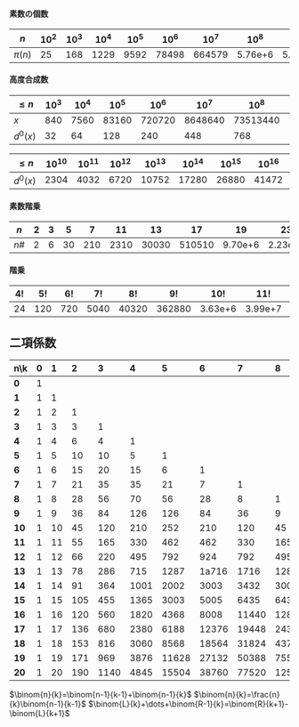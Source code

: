 #### 素数の個数

| $n$ | $10^2$ | $10^3$ | $10^4$ | $10^5$ | $10^6$ | $10^7$ | $10^8$ | $10^9$ | $10^{10}$ |
| --- | --- | --- | --- | --- | --- | --- | --- | --- | --- |
| $\pi(n)$ | 25 | 168 | 1229 | 9592 | 78498 | 664579 | 5.76e+6 | 5.08e+7 | 4.55e+8 |

#### 高度合成数

| $≤n$ | $10^3$ | $10^4$ | $10^5$ | $10^6$ | $10^7$ | $10^8$ | $10^9$ |
| --- | --- | --- | --- | --- | --- | --- | --- |
| $x$ | 840 | 7560 | 83160 | 720720 | 8648640 | 73513440 | 735134400 |
| $d^0(x)$ | 32 | 64 | 128 | 240 | 448 | 768 | 1344 |

| $≤n$ | $10^{10}$ | $10^{11}$ | $10^{12}$ | $10^{13}$ | $10^{14}$ | $10^{15}$ | $10^{16}$ | $10^{17}$ | $10^{18}$ |
| --- | --- | --- | --- | --- | --- | --- | --- | --- | --- |
| $d^0(x)$ | 2304 | 4032 | 6720 | 10752 | 17280 | 26880 | 41472 | 64512 | 103680 |

#### 素数階乗

| $n$ | $2$ | $3$ | $5$ | $7$ | $11$ | $13$ | $17$ | $19$ | $23$ | $29$ |
| --- | --- | --- | --- | --- | --- | --- | --- | --- | --- | --- |
| $n\#$ | 2 | 6 | 30 | 210 | 2310 | 30030 | 510510 | 9.70e+6 | 2.23e+8 | 6.47e+9 |

#### 階乗

| $4!$ | $5!$ | $6!$ | $7!$ | $8!$ | $9!$ | $10!$ | $11!$ | $12!$ | $13!$ |
| --- | --- | --- | --- | --- | --- | --- | --- | --- | --- |
| 24 | 120 | 720 | 5040 | 40320 | 362880 | 3.63e+6 | 3.99e+7 | 4.79e+8 | 6.23e+9 |

## 二項係数
|n\k|0|1|2|3|4|5|6|7|8|9|10|
|:-----------|:-----------|:-----------|:-----------|:-----------|:-----------|:-----------|:-----------|:-----------|:-----------|:-----------|:-----------|
|**0**|1|
|**1**|1|1|
|**2**|1|2|1|
|**3**|1|3|3|1|
|**4**|1|4|6|4|1|
|**5**|1|5|10|10|5|1|
|**6**|1|6|15|20|15|6|1|
|**7**|1|7|21|35|35|21|7|1|
|**8**|1|8|28|56|70|56|28|8|1|
|**9**|1|9|36|84|126|126|84|36|9|1|
|**10**|1|10|45|120|210|252|210|120|45|10|1|
|**11**|1|11|55|165|330|462|462|330|165|55|11|
|**12**|1|12|66|220|495|792|924|792|495|220|66|
|**13**|1|13|78|286|715|1287|1a716|1716|1287|715|286|
|**14**|1|14|91|364|1001|2002|3003|3432|3003|2002|1001|
|**15**|1|15|105|455|1365|3003|5005|6435|6435|5005|3003|
|**16**|1|16|120|560|1820|4368|8008|11440|12870|11440|8008|
|**17**|1|17|136|680|2380|6188|12376|19448|24310|24310|19448|
|**18**|1|18|153|816|3060|8568|18564|31824|43758|48620|43758|
|**19**|1|19|171|969|3876|11628|27132|50388|75582|92378|92378|
|**20**|1|20|190|1140|4845|15504|38760|77520|125970|167960|184756|

$\binom{n}{k}=\binom{n-1}{k-1}+\binom{n-1}{k}$
$\binom{n}{k}=\frac{n}{k}\binom{n-1}{k-1}$
$\binom{L}{k}+\dots+\binom{R-1}{k}=\binom{R}{k+1}-\binom{L}{k+1}$
